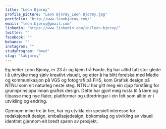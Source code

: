 ```yaml
---
title: "Leon Bjorøy"
profile_picture: "Leon Bjorøy_Leon Bjorøy.jpg"
portfolio: "http://www.leonbjoroy.com/"
email: "leon.bjoroy@gmail.com"
linkedin: "https://www.linkedin.com/in/leon-bjoroy/"
twitter: ""
facebook: ""
behance: ""
instagram: ""
studyProgram: "bmed"
slug: "labjoroy"
---
```


Eg heiter Leon Bjorøy, er 23 år og kjem frå Førde. Eg har alltid tatt stor glede i å uttrykke meg sjølv kreativt visuelt, og etter å ha blitt forelska med Medie og kommunikasjon på VGS og fotografi på FHS, kom Grafisk design på NTNU som eit naturleg neste steg. NTNU har gitt meg ein djup forståing for grunnprinsippa innan grafisk design. Dette har gjort meg rusta til å lære og tilpasse meg nye flater, plattformar og utfordringar i ein felt som alltid er i utvikling og endring.

Gjennom mine tre år her, har eg utvikla ein spesiell interesse for redaksjonelt design, emballasjedesign, bokomslag og utvikling av visuell identitet gjennom eit bredt spenn av prosjekt.
